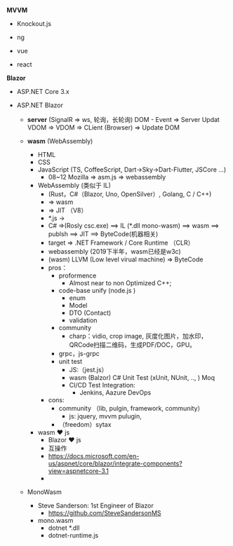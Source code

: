 **MVVM**

* Knockout.js  

*  ng
*  vue
*  react

**Blazor**

* ASP.NET Core 3.x

* ASP.NET Blazor

  * **server** (SignalR => ws, 轮询，长轮询) 
    		DOM - Event => Server
    		Updat VDOM => VDOM => CLient (Browser) => Update DOM 
  * **wasm**  (WebAssembly)
    * HTML
    * CSS
    * JavaScript (TS, CoffeeScript, Dart->Sky->Dart-Flutter, JSCore ...)
      * 08~12 	Mozilla => asm.js => webassembly
    * WebAssembly (类似于 IL)
      * (Rust，C#（Blazor, Uno, OpenSilver）, Golang, C / C++)
      * => wasm
      * => JIT （V8）
      * *.js -> 
      * C# =>(Rosly csc.exe) ==> IL (*.dll mono-wasm) ==> wasm ==> publsh ==> JIT ==> ByteCode(机器相关)
      * target => .NET Framework  / Core  Runtime （CLR）
      * webassembly (2019下半年，wasm已经是w3c)
      * (wasm) LLVM (Low level virual machine) =>  ByteCode
      * pros：
        * proformence
          * Almost near to non Optimized C++;
        * code-base unify (node.js )
          * enum
          * Model 
          * DTO (Contact)
          * validation
        * community
          * charp：vidio, crop image, 灰度化图片，加水印，QRCode扫描二维码，生成PDF/DOC，GPU。
        * grpc，js-grpc 
        * unit test
          * JS:（jest.js）
          * wasm (Balzor) C# Unit Test (xUnit, NUnit, .., )
            Moq
          * CI/CD Test Integration:
            * Jenkins, Aazure DevOps
      * cons:
        * community （lib, pulgin, framework, community）
          * js: jquery, mvvm pulugin,
        * （freedom）sytax
    * wasm ❤ js
      * Blazor ❤ js
      * 互操作
      * https://docs.microsoft.com/en-us/aspnet/core/blazor/integrate-components?view=aspnetcore-3.1
      * 

  

  * MonoWasm
    * Steve Sanderson: 1st Engineer of Blazor
      * https://github.com/SteveSandersonMS
    * mono.wasm
      * dotnet *.dll
      * dotnet-runtime.js


​		
​			
